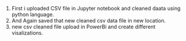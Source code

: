 1. First i uploaded CSV file in Jupyter notebook and cleaned daata using python language.
2. And Again saved that new cleaned csv data file in new location.
3. new csv cleaned file upload in PowerBi and create different visalizations.
